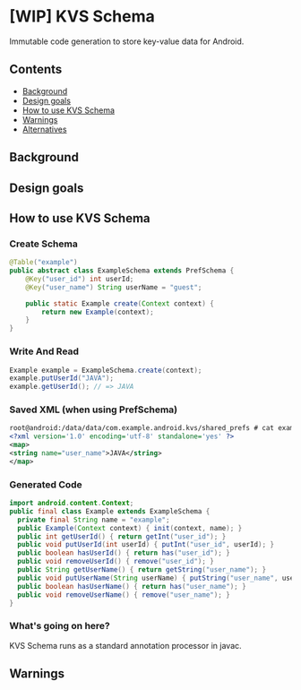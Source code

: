 [WIP] KVS Schema
==========

Immutable code generation to store key-value data for Android.

Contents
------------------

- [Background](#background)
- [Design goals](#design-goals)
- [How to use KVS Schema](#how-to-use-kvs-schema)
- [Warnings](#warnings)
- [Alternatives](#alternatives)


Background
------------------

Design goals
------------------

How to use KVS Schema
------------------


### Create Schema

```java
@Table("example")
public abstract class ExampleSchema extends PrefSchema {
    @Key("user_id") int userId;
    @Key("user_name") String userName = "guest";

    public static Example create(Context context) {
        return new Example(context);
    }
}
```

### Write And Read

```java
Example example = ExampleSchema.create(context);
example.putUserId("JAVA");
example.getUserId(); // => JAVA
```

### Saved XML (when using PrefSchema)

```xml
root@android:/data/data/com.example.android.kvs/shared_prefs # cat example.xml
<?xml version='1.0' encoding='utf-8' standalone='yes' ?>
<map>
<string name="user_name">JAVA</string>
</map>
```

### Generated Code

```java
import android.content.Context;
public final class Example extends ExampleSchema {
  private final String name = "example";
  public Example(Context context) { init(context, name); }
  public int getUserId() { return getInt("user_id"); }
  public void putUserId(int userId) { putInt("user_id", userId); }
  public boolean hasUserId() { return has("user_id"); }
  public void removeUserId() { remove("user_id"); }
  public String getUserName() { return getString("user_name"); }
  public void putUserName(String userName) { putString("user_name", userName); }
  public boolean hasUserName() { return has("user_name"); }
  public void removeUserName() { remove("user_name"); }
}
```

### What's going on here?

KVS Schema runs as a standard annotation processor in javac.

Warnings
------------------

